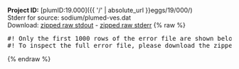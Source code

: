 **Project ID:** [plumID:19.000]({{ '/' | absolute_url }}eggs/19/000/)  
Stderr for source:  sodium/plumed-ves.dat   
Download: [zipped raw stdout](plumed-ves.dat.plumed_master.stdout.txt.zip) - [zipped raw stderr](plumed-ves.dat.plumed_master.stderr.txt.zip) 
{% raw %}
<pre>
#! Only the first 1000 rows of the error file are shown below
#! To inspect the full error file, please download the zipped raw stderr file above
</pre>
{% endraw %}
